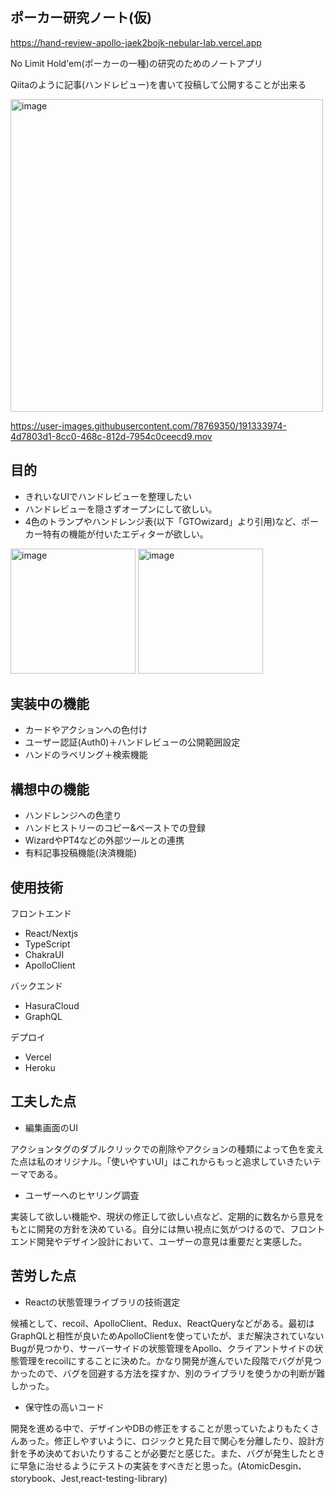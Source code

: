 ## ポーカー研究ノート(仮)
https://hand-review-apollo-jaek2bojk-nebular-lab.vercel.app

No Limit Hold'em(ポーカーの一種)の研究のためのノートアプリ

Qiitaのように記事(ハンドレビュー)を書いて投稿して公開することが出来る

<img width="500" alt="image" src="https://user-images.githubusercontent.com/78769350/191332765-3ff46654-403c-40d3-bbcc-7b74d9b6811e.png">


https://user-images.githubusercontent.com/78769350/191333974-4d7803d1-8cc0-468c-812d-7954c0ceecd9.mov

## 目的
- きれいなUIでハンドレビューを整理したい
- ハンドレビューを隠さずオープンにして欲しい。
- 4色のトランプやハンドレンジ表(以下「GTOwizard」より引用)など、ポーカー特有の機能が付いたエディターが欲しい。

<img width="200" alt="image" src="https://user-images.githubusercontent.com/78769350/191332126-cf0a88d1-b8ce-4b21-a005-21d0970fc7a0.png">
<img width="200" alt="image" src="https://user-images.githubusercontent.com/78769350/191331820-c413c820-8c4e-4e64-81f9-947d06c2af2a.png">

## 実装中の機能
- カードやアクションへの色付け
- ユーザー認証(Auth0)＋ハンドレビューの公開範囲設定
- ハンドのラベリング＋検索機能

## 構想中の機能
- ハンドレンジへの色塗り
- ハンドヒストリーのコピー&ペーストでの登録
- WizardやPT4などの外部ツールとの連携
- 有料記事投稿機能(決済機能)

## 使用技術

フロントエンド
- React/Nextjs
- TypeScript
- ChakraUI
- ApolloClient

バックエンド
- HasuraCloud
- GraphQL

デプロイ
- Vercel
- Heroku

## 工夫した点
- 編集画面のUI

 アクションタグのダブルクリックでの削除やアクションの種類によって色を変えた点は私のオリジナル。「使いやすいUI」はこれからもっと追求していきたいテーマである。
- ユーザーへのヒヤリング調査

 実装して欲しい機能や、現状の修正して欲しい点など、定期的に数名から意見をもとに開発の方針を決めている。自分には無い視点に気がつけるので、フロントエンド開発やデザイン設計において、ユーザーの意見は重要だと実感した。
 
 ## 苦労した点
 - Reactの状態管理ライブラリの技術選定
 
 候補として、recoil、ApolloClient、Redux、ReactQueryなどがある。最初はGraphQLと相性が良いためApolloClientを使っていたが、まだ解決されていないBugが見つかり、サーバーサイドの状態管理をApollo、クライアントサイドの状態管理をrecoilにすることに決めた。かなり開発が進んでいた段階でバグが見つかったので、バグを回避する方法を探すか、別のライブラリを使うかの判断が難しかった。
 - 保守性の高いコード
 
 開発を進める中で、デザインやDBの修正をすることが思っていたよりもたくさんあった。修正しやすいように、ロジックと見た目で関心を分離したり、設計方針を予め決めておいたりすることが必要だと感じた。また、バグが発生したときに早急に治せるようにテストの実装をすべきだと思った。(AtomicDesgin、storybook、Jest,react-testing-library)
